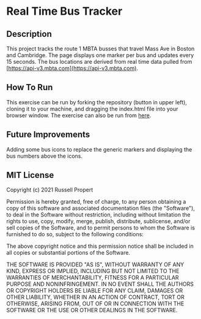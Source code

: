 # Real Time Bus Tracker

## Description
This project tracks the route 1 MBTA busses that travel Mass Ave in Boston and Cambridge. The page displays one marker per bus and updates every 15 seconds. The bus locations are derived from real time data pulled from [https://api-v3.mbta.com](https://api-v3.mbta.com).

## How To Run
This exercise can be run by forking the repository (button in upper left), cloning it to your machine, and dragging the index.html file into your browser window. The exercise can also be run from [here](https://russellpropert.github.io/MIT-MERN/09week/Real-Time-Bus-Tracker/index.html).

## Future Improvements
Adding some bus icons to replace the generic markers and displaying the bus numbers above the icons.

## MIT License
Copyright (c) 2021 Russell Propert

Permission is hereby granted, free of charge, to any person obtaining a copy
of this software and associated documentation files (the "Software"), to deal
in the Software without restriction, including without limitation the rights
to use, copy, modify, merge, publish, distribute, sublicense, and/or sell
copies of the Software, and to permit persons to whom the Software is
furnished to do so, subject to the following conditions:

The above copyright notice and this permission notice shall be included in all
copies or substantial portions of the Software.

THE SOFTWARE IS PROVIDED "AS IS", WITHOUT WARRANTY OF ANY KIND, EXPRESS OR
IMPLIED, INCLUDING BUT NOT LIMITED TO THE WARRANTIES OF MERCHANTABILITY,
FITNESS FOR A PARTICULAR PURPOSE AND NONINFRINGEMENT. IN NO EVENT SHALL THE
AUTHORS OR COPYRIGHT HOLDERS BE LIABLE FOR ANY CLAIM, DAMAGES OR OTHER
LIABILITY, WHETHER IN AN ACTION OF CONTRACT, TORT OR OTHERWISE, ARISING FROM,
OUT OF OR IN CONNECTION WITH THE SOFTWARE OR THE USE OR OTHER DEALINGS IN THE
SOFTWARE.

